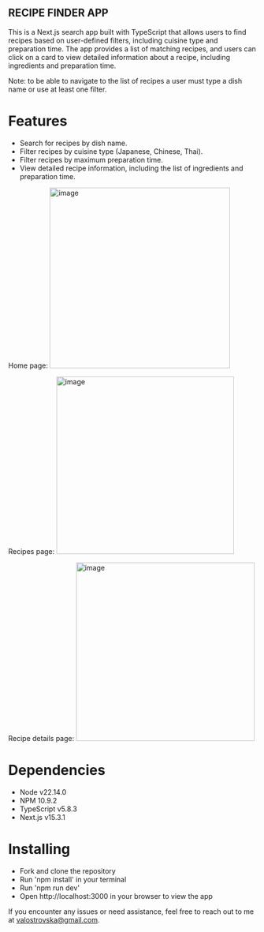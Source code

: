 ## RECIPE FINDER APP ##

This is a Next.js search app built with TypeScript that allows users to find recipes based on user-defined filters, including cuisine type and preparation time. The app provides a list of matching recipes, and users can click on a card to view detailed information about a recipe, including ingredients and preparation time.

Note: to be able to navigate to the list of recipes a user must type a dish name or use at least one filter.

# Features #

- Search for recipes by dish name.
- Filter recipes by cuisine type (Japanese, Chinese, Thai).
- Filter recipes by maximum preparation time.
- View detailed recipe information, including the list of ingredients and preparation time.

Home page:
<img width="366" alt="image" src="https://github.com/user-attachments/assets/66102528-1d08-4ed7-a3c4-cad3678698b0" />

Recipes page:
<img width="360" alt="image" src="https://github.com/user-attachments/assets/9fe584aa-3ba9-480d-b9ec-484c55399bbb" />

Recipe details page:
<img width="362" alt="image" src="https://github.com/user-attachments/assets/c1d3db7e-5393-4718-8635-0b3fbcf9b50a" />

# Dependencies #

- Node v22.14.0
- NPM 10.9.2
- TypeScript v5.8.3
- Next.js v15.3.1

# Installing #

- Fork and clone the repository
- Run 'npm install' in your terminal
- Run 'npm run dev'
- Open http://localhost:3000 in your browser to view the app

If you encounter any issues or need assistance, feel free to reach out to me at valostrovska@gmail.com.
